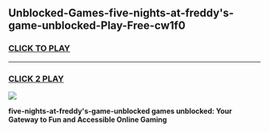 
## Unblocked-Games-five-nights-at-freddy's-game-unblocked-Play-Free-cw1f0
<h3>
<a href="https://premium76.site?title=five-nights-at-freddy's-game-unblocked&ref=21A">CLICK TO PLAY</a></h3>
<hr>

<h3>
<a href="https://premium76.site?title=five-nights-at-freddy's-game-unblocked&ref=21A">CLICK 2 PLAY</a>
  
</h3>

<a href="https://premium76.site?title=five-nights-at-freddy's-game-unblocked&ref=21A"><img src="https://clearcache.store/games.png"></a>


**five-nights-at-freddy's-game-unblocked games unblocked: Your Gateway to Fun and Accessible Online Gaming**
